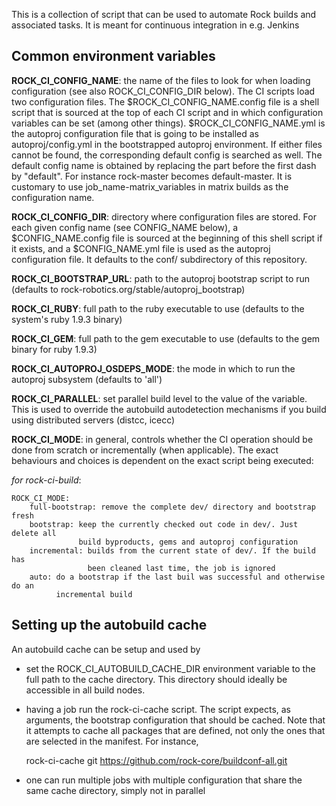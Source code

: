 This is a collection of script that can be used to automate Rock builds and
associated tasks. It is meant for continuous integration in e.g. Jenkins

Common environment variables
----------------------------
__ROCK_CI_CONFIG_NAME__: the name of the files to look for when loading
configuration (see also ROCK_CI_CONFIG_DIR below). The CI scripts load two
configuration files. The $ROCK_CI_CONFIG_NAME.config file is a shell script that
is sourced at the top of each CI script and in which configuration variables can
be set (among other things). $ROCK_CI_CONFIG_NAME.yml is the autoproj
configuration file that is going to be installed as autoproj/config.yml in the
bootstrapped autoproj environment. If either files cannot be found, the
corresponding default config is searched as well. The default config name is
obtained by replacing the part before the first dash by "default". For instance
rock-master becomes default-master. It is customary to use
job_name-matrix_variables in matrix builds as the configuration name.

__ROCK_CI_CONFIG_DIR__: directory where configuration files are stored. For each
given config name (see CONFIG_NAME below), a $CONFIG_NAME.config file is sourced
at the beginning of this shell script if it exists, and a $CONFIG_NAME.yml file
is used as the autoproj configuration file. It defaults to the conf/
subdirectory of this repository.

__ROCK_CI_BOOTSTRAP_URL__: path to the autoproj bootstrap script to run (defaults to
rock-robotics.org/stable/autoproj_bootstrap)

__ROCK_CI_RUBY__: full path to the ruby executable to use (defaults to the
system's ruby 1.9.3 binary)

__ROCK_CI_GEM__: full path to the gem executable to use (defaults to the gem
binary for ruby 1.9.3)

__ROCK_CI_AUTOPROJ_OSDEPS_MODE__: the mode in which to run the autoproj subsystem
(defaults to 'all')

__ROCK_CI_PARALLEL__: set parallel build level to the value of the variable.  This
is used to override the autobuild autodetection mechanisms if you build using
distributed servers (distcc, icecc)

__ROCK_CI_MODE__: in general, controls whether the CI operation should be done
from scratch or incrementally (when applicable). The exact behaviours and
choices is dependent on the exact script being executed:

_for rock-ci-build_:
```
ROCK_CI_MODE:
    full-bootstrap: remove the complete dev/ directory and bootstrap fresh
    bootstrap: keep the currently checked out code in dev/. Just delete all
               build byproducts, gems and autoproj configuration
    incremental: builds from the current state of dev/. If the build has
                 been cleaned last time, the job is ignored
    auto: do a bootstrap if the last buil was successful and otherwise do an
          incremental build
```

Setting up the autobuild cache
------------------------------
An autobuild cache can be setup and used by
 - set the ROCK_CI_AUTOBUILD_CACHE_DIR environment variable to the full path to the
   cache directory. This directory should ideally be accessible in all build
   nodes.
 - having a job run the rock-ci-cache script. The script expects, as arguments,
   the bootstrap configuration that should be cached. Note that it attempts to
   cache all packages that are defined, not only the ones that are selected in
   the manifest. For instance,

    rock-ci-cache git https://github.com/rock-core/buildconf-all.git
 - one can run multiple jobs with multiple configuration that share the same cache directory, simply not in parallel
